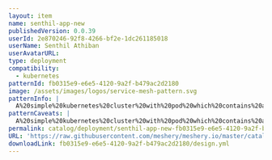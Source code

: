 ```yaml
---
layout: item
name: senthil-app-new
publishedVersion: 0.0.39
userId: 2e870246-92f8-4266-bf2e-1dc261185018
userName: Senthil Athiban
userAvatarURL:
type: deployment
compatibility:
  - kubernetes
patternId: fb0315e9-e6e5-4120-9a2f-b479ac2d2180
image: /assets/images/logos/service-mesh-pattern.svg
patternInfo: |
  A%20simple%20kubernetes%20cluster%20with%20pod%20which%20contains%20an%20ngnix%20container
patternCaveats: |
  A%20simple%20kubernetes%20cluster%20with%20pod%20which%20contains%20an%20ngnix%20container
permalink: catalog/deployment/senthil-app-new-fb0315e9-e6e5-4120-9a2f-b479ac2d2180.html
URL: 'https://raw.githubusercontent.com/meshery/meshery.io/master/catalog/fb0315e9-e6e5-4120-9a2f-b479ac2d2180/0.0.39/design.yml'
downloadLink: fb0315e9-e6e5-4120-9a2f-b479ac2d2180/design.yml
---
```

